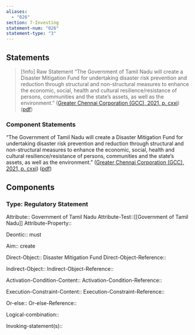 ```yaml
---
aliases:
  - "026"
section: 7-Investing
statement-num: "026"
statement-type: "3"
---
```

## Statements 
> [!info] Raw Statement
> “The Government of Tamil Nadu will create a Disaster Mitigation Fund for undertaking disaster risk prevention and reduction through structural and non-structural measures to enhance the economic, social, health and cultural resilience/resistance of persons, communities and the state’s assets, as well as the environment.” ([Greater Chennai Corporation (GCC), 2021, p. cxxi](zotero://select/library/items/AZZSXLC8)) ([pdf](zotero://open-pdf/library/items/ZWDYK52D?page=121&annotation=N2W6VI46)) 
> 

### Component Statements
“The Government of Tamil Nadu will create a Disaster Mitigation Fund for undertaking disaster risk prevention and reduction through structural and non-structural measures to enhance the economic, social, health and cultural resilience/resistance of persons, communities and the state’s assets, as well as the environment.” ([Greater Chennai Corporation (GCC), 2021, p. cxxi](zotero://select/library/items/AZZSXLC8)) ([pdf](zotero://open-pdf/library/items/ZWDYK52D?page=121&annotation=N2W6VI46)) 
## Components
### Type: Regulatory Statement
Attribute:: Government of Tamil Nadu
Attribute-Test::[[Government of Tamil Nadu]]
Attribute-Property::

Deontic:: must

Aim:: create

Direct-Object:: Disaster Mitigation Fund
Direct-Object-Reference:: 

Indirect-Object::
Indirect-Object-Reference:: 

Activation-Condition-Content::
Activation-Condition-Reference:: 

Execution-Constraint-Content::
Execution-Constraint-Reference:: 

Or-else::
Or-else-Reference:: 

Logical-combination::

Invoking-statement(s)::